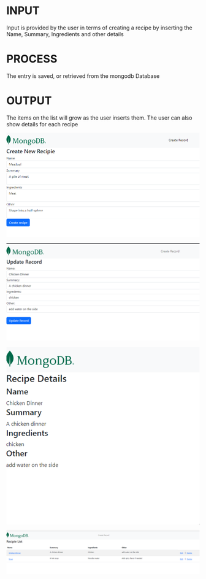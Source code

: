 
# INPUT
  Input is provided by the user in terms of creating a recipe by inserting the Name, Summary, Ingredients and other details
# PROCESS
  The entry is saved, or retrieved from the mongodb Database

# OUTPUT
  The items on the list will grow as the user inserts them.  The user can also show details for each recipe
  
![image](../2023-09-03%2020_11_09-React%20App.png)


![image](../2023-09-03%2020_09_48-React%20App.png)


![image](../2023-09-03%2020_09_29-React%20App.png)

![image](../2023-09-03%2020_07_23-React%20App.png)
